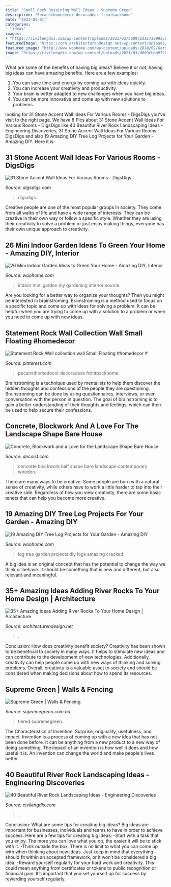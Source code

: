 ```yaml
---
title: "Small Rock Retaining Wall Ideas - Supreme Green"
description: "Pecansthomedecor decoradeas frontbackhome"
date: "2023-01-01"
categories:
- "ideas"
images:
- "https://civilengdis.com/wp-content/uploads/2021/03/d009cbda572099a5972b1f7aad2af79c-768x1024.jpg"
featuredImage: "https://cdn.architecturendesign.net/wp-content/uploads/2015/06/AD-Add-River-Rocks-To-Home-11.jpg"
featured_image: "http://www.woohome.com/wp-content/uploads/2018/02/Garden-Projects-from-a-Fallen-Tree-Logs-16.jpg"
image: "https://civilengdis.com/wp-content/uploads/2021/03/d009cbda572099a5972b1f7aad2af79c-768x1024.jpg"
---
```



What are some of the benefits of having big ideas?
Believe it or not, having big ideas can have amazing benefits. Here are a few examples: 
1. You can save time and energy by coming up with ideas quickly.
2. You can increase your creativity and productivity. 
3. Your brain is better adapted to new challenges when you have big ideas.
4. You can be more innovative and come up with new solutions to problems.

	

		
looking for 31 Stone Accent Wall Ideas For Various Rooms - DigsDigs you've visit to the right page. We have 8 Pics about 31 Stone Accent Wall Ideas For Various Rooms - DigsDigs like 40 Beautiful River Rock Landscaping Ideas - Engineering Discoveries, 31 Stone Accent Wall Ideas For Various Rooms - DigsDigs and also 19 Amazing DIY Tree Log Projects for Your Garden - Amazing DIY. Here it is:
		
    
## 31 Stone Accent Wall Ideas For Various Rooms - DigsDigs

<img loading=lazy src="https://www.digsdigs.com/photos/2016/08/26-dark-stacked-slate-with-the-inset-fireplace-and-well-placed-accent-lighting.jpg" onerror="this.onerror=null;this.src='https://tse2.mm.bing.net/th?id=OIP.VELEYkHrYX2mPRJtDTFCYQHaJ4&amp;pid=15.1';" alt="31 Stone Accent Wall Ideas For Various Rooms - DigsDigs">

_Source: digsdigs.com_

>digsdigs. 

	

Creative people are one of the most popular groups in society. They come from all walks of life and have a wide range of interests. They can be creative in their own way or follow a specific style. Whether they are using their creativity to solve a problem or just enjoy making things, everyone has their own unique approach to creativity.

    
## 26 Mini Indoor Garden Ideas To Green Your Home - Amazing DIY, Interior

<img loading=lazy src="http://www.woohome.com/wp-content/uploads/2014/03/Mini-Indoor-Gardening-6.jpg" onerror="this.onerror=null;this.src='https://tse4.mm.bing.net/th?id=OIP.dHa-EoRy-Y-ozj8HTMeDEgHaJ4&amp;pid=15.1';" alt="26 Mini Indoor Garden Ideas to Green Your Home - Amazing DIY, Interior">

_Source: woohome.com_

>indoor mini garden diy gardening interior source. 

	

Are you looking for a better way to organize your thoughts? Then you might be interested in brainstroming. Brainstroming is a method used to focus on a specific topic and come up with ideas for solving a problem. It can be helpful when you are trying to come up with a solution to a problem or when you need to come up with new ideas.

    
## Statement Rock Wall Collection Wall Small Floating #homedecor #

<img loading=lazy src="https://i.pinimg.com/736x/1a/7b/cd/1a7bcd8dac4c16f07688988c6d683cbd.jpg" onerror="this.onerror=null;this.src='https://tse3.mm.bing.net/th?id=OIP.pZBYPPQJOY6bhABW_pDwvgHaIX&amp;pid=15.1';" alt="Statement Rock Wall collection wall Small Floating #homedecor #">

_Source: pinterest.com_

>pecansthomedecor decoradeas frontbackhome. 

	

Brainstroming is a technique used by mentalists to help them discover the hidden thoughts and confessions of the people they are questioning. Brainstroming can be done by using questionnaires, interviews, or even conversation with the person in question. The goal of brainstroming is to gain a better understanding of their thoughts and feelings, which can then be used to help secure their confessions.

    
## Concrete, Blockwork And A Love For The Landscape Shape Bare House

<img loading=lazy src="http://cdn.decoist.com/wp-content/uploads/2017/04/Half-wall-delineates-the-bedroom-from-the-master-bath.jpg" onerror="this.onerror=null;this.src='https://tse3.mm.bing.net/th?id=OIP.fCkFC4eufuADU1sOxaNS5AHaKw&amp;pid=15.1';" alt="Concrete, Blockwork and a Love for the Landscape Shape Bare House">

_Source: decoist.com_

>concrete blockwork half shape bare landscape contemporary wooden. 

	

There are many ways to be creative. Some people are born with a natural sense of creativity, while others have to work a little harder to tap into their creative side. Regardless of how you view creativity, there are some basic tenets that can help you become more creative.

    
## 19 Amazing DIY Tree Log Projects For Your Garden - Amazing DIY

<img loading=lazy src="http://www.woohome.com/wp-content/uploads/2018/02/Garden-Projects-from-a-Fallen-Tree-Logs-16.jpg" onerror="this.onerror=null;this.src='https://tse2.mm.bing.net/th?id=OIP.gQ2BpxPmFIsEUsRv3rXsPQHaLK&amp;pid=15.1';" alt="19 Amazing DIY Tree Log Projects for Your Garden - Amazing DIY">

_Source: woohome.com_

>log tree garden projects diy logs amazing cracked. 

	

A big idea is an original concept that has the potential to change the way we think or behave. It should be something that is new and different, but also relevant and meaningful.

    
## 35+ Amazing Ideas Adding River Rocks To Your Home Design | Architecture

<img loading=lazy src="https://cdn.architecturendesign.net/wp-content/uploads/2015/06/AD-Add-River-Rocks-To-Home-11.jpg" onerror="this.onerror=null;this.src='https://tse2.mm.bing.net/th?id=OIP.zNUFlzA7H2TjP0mNPsOXOAHaLG&amp;pid=15.1';" alt="35+ Amazing Ideas Adding River Rocks To Your Home Design | Architecture">

_Source: architecturendesign.net_

>. 

	

Conclusion: How does creativity benefit society?
Creativity has been shown to be beneficial to society in many ways. It helps to stimulate new ideas and can contribute to the development of new technologies. Additionally, creativity can help people come up with new ways of thinking and solving problems. Overall, creativity is a valuable asset to society and should be considered when making decisions about how to spend its resources.

    
## Supreme Green | Walls &amp; Fencing

<img loading=lazy src="http://supremegreen.com.au/static/uploads/images/tiered-garden-beds-wfetszvlohzm.jpg?height=1100&amp;mode=max&amp;upscale=false&amp;width=2000" onerror="this.onerror=null;this.src='https://tse4.mm.bing.net/th?id=OIP.8NO_oNg4QyDlLTNrZp2_sQHaEh&amp;pid=15.1';" alt="Supreme Green | Walls &amp; Fencing">

_Source: supremegreen.com.au_

>tiered supremegreen. 

	

The Characteristics of Invention: Surprise, originality, usefulness, and impact.
Invention is a process of coming up with a new idea that has not been done before. It can be anything from a new product to a new way of doing something. The impact of an invention is how well it does and how useful it is. An invention can change the world and make people's lives better.

    
## 40 Beautiful River Rock Landscaping Ideas - Engineering Discoveries

<img loading=lazy src="https://civilengdis.com/wp-content/uploads/2021/03/d009cbda572099a5972b1f7aad2af79c-768x1024.jpg" onerror="this.onerror=null;this.src='https://tse2.mm.bing.net/th?id=OIP.LT11v3wrp-SYNd9jkvh4xwHaJ4&amp;pid=15.1';" alt="40 Beautiful River Rock Landscaping Ideas - Engineering Discoveries">

_Source: civilengdis.com_

>. 

	

Conclusion: What are some tips for creating big ideas?
Big ideas are important for businesses, individuals and teams to have in order to achieve success. Here are a few tips for creating big ideas:
-Start with a task that you enjoy. The more you can love what you do, the easier it will be to stick with it.
-Think outside the box. There is no limit to what you can come up with when thinking about new ideas. Just keep in mind that everything should fit within an accepted framework, or it won’t be considered a big idea.
-Reward yourself regularly for your hard work and creativity. This could mean anything from certificates or tokens to public recognition or financial gain. It’s important that you set yourself up for success by rewarding yourself regularly.

